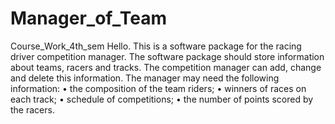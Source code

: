 # Manager_of_Team
Course_Work_4th_sem
Hello.
This is a software package for the racing driver competition manager. 
The software package should store information about teams, racers and tracks. 
The competition manager can add, change and delete this information. 
The manager may need the following information:
• the composition of the team riders;
• winners of races on each track;
• schedule of competitions;
• the number of points scored by the racers.
